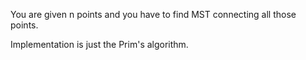 You are given n points and you have to find MST connecting all those points.

Implementation is just the Prim's algorithm.